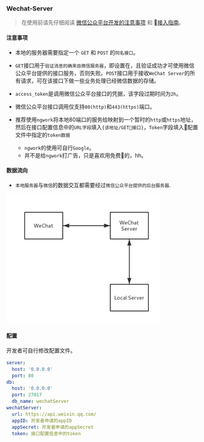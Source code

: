 ### Wechat-Server

> 在使用前请先仔细阅读 [微信公众平台开发的注意事项](https://mp.weixin.qq.com/wiki?t=resource/res_main&id=mp1445241432) 和 [接入指南](https://mp.weixin.qq.com/wiki?t=resource/res_main&id=mp1421135319)。

#### 注意事项

* 本地的服务器需要指定一个 `GET` 和 `POST` 的`同名接口`。

* `GET`接口用于`验证消息的确来自微信服务器`，即设置在，且验证成功才可使用微信公众平台提供的接口服务，否则失败。`POST`接口用于接收`WeChat Server`的所有请求，可在该接口下做一些业务处理已经微信数据的存储。

* `access_token`是调用微信公众平台接口的凭据，该字段过期时间为`2h`。

* 微信公众平台接口调用仅支持`80(http)`和`443(https)`端口。

* 推荐使用`ngwork`将本地80端口的服务给映射到一个暂时的`http`或`https`地址，然后在接口配置信息中的`URL字段`填入`{该地址/GET接口}`，`Token`字段填入配置文件中指定的`token数据`
  - `ngwork`的使用可自行`Google`。
  - 并不是给`ngwork`打广告，只是喜欢用免费的，hh。

#### 数据流向

* `本地服务器`与`微信`的数据交互都需要经过`微信公众平台提供的后台服务器`.

![数据流向](./progress.jpg)


#### 配置

开发者可自行修改配置文件。

```yml
server:
  host: '0.0.0.0'
  port: 80
db:
  host: '0.0.0.0'
  port: 27017
  db_name: wechatServer
wechatServer:
  url: https://api.weixin.qq.com/
  appID: 开发者申请的appID
  appSecret: 开发者申请的appSecret
  token: 接口配置信息中的token
```

